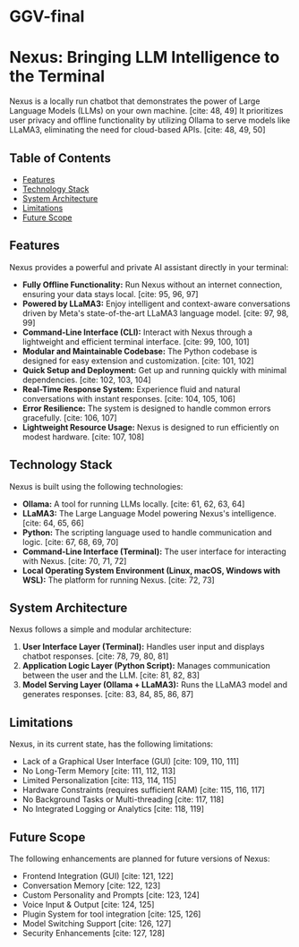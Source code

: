# GGV-final

# Nexus: Bringing LLM Intelligence to the Terminal

Nexus is a locally run chatbot that demonstrates the power of Large Language Models (LLMs) on your own machine. [cite: 48, 49] It prioritizes user privacy and offline functionality by utilizing Ollama to serve models like LLaMA3, eliminating the need for cloud-based APIs. [cite: 48, 49, 50]

## Table of Contents

* [   Features   ](#features)
* [   Technology Stack   ](#technology-stack)
* [   System Architecture   ](#system-architecture)
* [   Limitations   ](#limitations)
* [   Future Scope   ](#future-scope)

## Features

Nexus provides a powerful and private AI assistant directly in your terminal:

* **Fully Offline Functionality:** Run Nexus without an internet connection, ensuring your data stays local. [cite: 95, 96, 97]
* **Powered by LLaMA3:** Enjoy intelligent and context-aware conversations driven by Meta's state-of-the-art LLaMA3 language model. [cite: 97, 98, 99]
* **Command-Line Interface (CLI):** Interact with Nexus through a lightweight and efficient terminal interface. [cite: 99, 100, 101]
* **Modular and Maintainable Codebase:** The Python codebase is designed for easy extension and customization. [cite: 101, 102]
* **Quick Setup and Deployment:** Get up and running quickly with minimal dependencies. [cite: 102, 103, 104]
* **Real-Time Response System:** Experience fluid and natural conversations with instant responses. [cite: 104, 105, 106]
* **Error Resilience:** The system is designed to handle common errors gracefully. [cite: 106, 107]
* **Lightweight Resource Usage:** Nexus is designed to run efficiently on modest hardware. [cite: 107, 108]

## Technology Stack

Nexus is built using the following technologies:

* **Ollama:** A tool for running LLMs locally. [cite: 61, 62, 63, 64]
* **LLaMA3:** The Large Language Model powering Nexus's intelligence. [cite: 64, 65, 66]
* **Python:** The scripting language used to handle communication and logic. [cite: 67, 68, 69, 70]
* **Command-Line Interface (Terminal):** The user interface for interacting with Nexus. [cite: 70, 71, 72]
* **Local Operating System Environment (Linux, macOS, Windows with WSL):** The platform for running Nexus. [cite: 72, 73]

## System Architecture

Nexus follows a simple and modular architecture:

1.  **User Interface Layer (Terminal):** Handles user input and displays chatbot responses. [cite: 78, 79, 80, 81]
2.  **Application Logic Layer (Python Script):** Manages communication between the user and the LLM. [cite: 81, 82, 83]
3.  **Model Serving Layer (Ollama + LLaMA3):** Runs the LLaMA3 model and generates responses. [cite: 83, 84, 85, 86, 87]

## Limitations

Nexus, in its current state, has the following limitations:

* Lack of a Graphical User Interface (GUI) [cite: 109, 110, 111]
* No Long-Term Memory [cite: 111, 112, 113]
* Limited Personalization [cite: 113, 114, 115]
* Hardware Constraints (requires sufficient RAM) [cite: 115, 116, 117]
* No Background Tasks or Multi-threading [cite: 117, 118]
* No Integrated Logging or Analytics [cite: 118, 119]

## Future Scope

The following enhancements are planned for future versions of Nexus:

* Frontend Integration (GUI) [cite: 121, 122]
* Conversation Memory [cite: 122, 123]
* Custom Personality and Prompts [cite: 123, 124]
* Voice Input & Output [cite: 124, 125]
* Plugin System for tool integration [cite: 125, 126]
* Model Switching Support [cite: 126, 127]
* Security Enhancements [cite: 127, 128]
